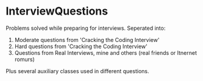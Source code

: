 # InterviewQuestions
Problems solved while preparing for interviews. Seperated into:

1. Moderate questions from 'Cracking the Coding Interview'
2. Hard questions from 'Cracking the Coding Interview'
3. Questions from Real Interviews, mine and others (real friends or Itnernet romurs)

Plus several auxiliary classes used in different questions.
